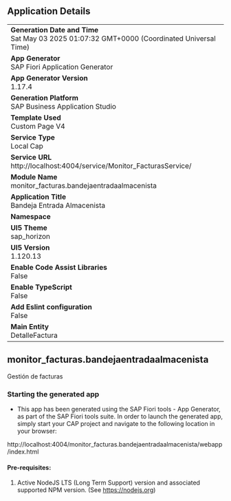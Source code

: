 ## Application Details
|               |
| ------------- |
|**Generation Date and Time**<br>Sat May 03 2025 01:07:32 GMT+0000 (Coordinated Universal Time)|
|**App Generator**<br>SAP Fiori Application Generator|
|**App Generator Version**<br>1.17.4|
|**Generation Platform**<br>SAP Business Application Studio|
|**Template Used**<br>Custom Page V4|
|**Service Type**<br>Local Cap|
|**Service URL**<br>http://localhost:4004/service/Monitor_FacturasService/|
|**Module Name**<br>monitor_facturas.bandejaentradaalmacenista|
|**Application Title**<br>Bandeja Entrada Almacenista|
|**Namespace**<br>|
|**UI5 Theme**<br>sap_horizon|
|**UI5 Version**<br>1.120.13|
|**Enable Code Assist Libraries**<br>False|
|**Enable TypeScript**<br>False|
|**Add Eslint configuration**<br>False|
|**Main Entity**<br>DetalleFactura|

## monitor_facturas.bandejaentradaalmacenista

Gestión de facturas

### Starting the generated app

-   This app has been generated using the SAP Fiori tools - App Generator, as part of the SAP Fiori tools suite.  In order to launch the generated app, simply start your CAP project and navigate to the following location in your browser:

http://localhost:4004/monitor_facturas.bandejaentradaalmacenista/webapp/index.html

#### Pre-requisites:

1. Active NodeJS LTS (Long Term Support) version and associated supported NPM version.  (See https://nodejs.org)


